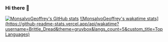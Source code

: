 ### Hi there 👋

<!--
**MonsalvoGeoffrey/MonsalvoGeoffrey** is a ✨ _special_ ✨ repository because its `README.md` (this file) appears on your GitHub profile.

Here are some ideas to get you started:

- 🔭 I’m currently working on ...
- 🌱 I’m currently learning ...
- 👯 I’m looking to collaborate on ...
- 🤔 I’m looking for help with ...
- 💬 Ask me about ...
- 📫 How to reach me: ...
- 😄 Pronouns: ...
- ⚡ Fun fact: ...
-->

[![MonsalvoGeoffrey's GitHub stats](https://github-readme-stats.vercel.app/api?username=MonsalvoGeoffrey&count_private=true&show_icons=true&theme=gruvbox)](https://github.com/anuraghazra/github-readme-stats) [![MonsalvoGeoffrey's wakatime stats](https://github-readme-stats.vercel.app/api/wakatime?username=Brittle_Dread&theme=gruvbox&langs_count=5&custom_title=Top Languages)](https://github.com/anuraghazra/github-readme-stats)
